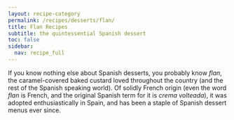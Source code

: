 ```yaml
---
layout: recipe-category
permalink: /recipes/desserts/flan/
title: Flan Recipes
subtitle: the quintessential Spanish dessert
toc: false
sidebar:
  nav: recipe_full
---
```

If you know nothing else about Spanish desserts, you probably know *flan*, the caramel-covered baked custard loved throughout the country (and the rest of the Spanish speaking world). Of solidly French origin (even the word *flan* is French, and the original Spanish term for it is *crema volteada*), it was adopted enthusiastically in Spain, and has been a staple of Spanish dessert menus ever since.